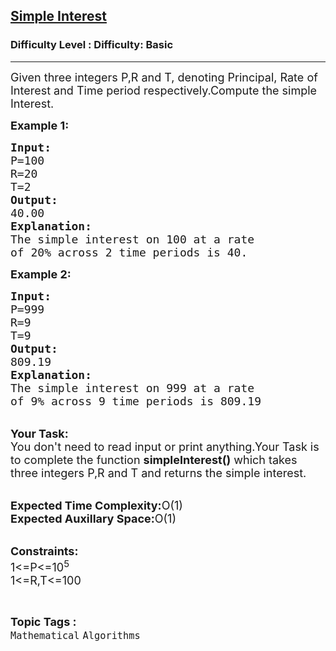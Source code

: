 <h2><a href="https://www.geeksforgeeks.org/problems/simple-interest3457/1?page=1&category=Mathematical&difficulty=School&sortBy=submissions">Simple Interest</a></h2><h3>Difficulty Level : Difficulty: Basic</h3><hr><div class="problems_problem_content__Xm_eO"><p><span style="font-size: 18px;">Given three integers P,R and T, denoting Principal, Rate of Interest and Time period respectively.Compute the simple Interest.</span></p>
<p><span style="font-size: 18px;"><strong>Example 1:</strong></span></p>
<pre><span style="font-size: 18px;"><strong>Input:</strong>
P=100
R=20
T=2
<strong>Output:</strong>
40.00
<strong>Explanation:</strong>
The simple interest on 100 at a rate
of 20% across 2 time periods is 40.</span></pre>
<p><span style="font-size: 18px;"><strong>Example 2:</strong></span></p>
<pre><span style="font-size: 18px;"><strong>Input:</strong>
P=999
R=9
T=9
<strong>Output:</strong>
809.19
<strong>Explanation:</strong>
The simple interest on 999 at a rate 
of 9% across 9 time periods is 809.19</span></pre>
<p><br><span style="font-size: 18px;"><strong>Your Task:</strong><br>You don't need to read input or print anything.Your Task is to complete the function <strong>simpleInterest()</strong> which takes three integers P,R and T and returns the simple interest.</span></p>
<p><br><span style="font-size: 18px;"><strong>Expected Time Complexity:</strong>O(1)<br><strong>Expected Auxillary Space:</strong>O(1)</span><br>&nbsp;</p>
<p><span style="font-size: 18px;"><strong>Constraints:</strong><br>1&lt;=P&lt;=10<sup>5</sup><br>1&lt;=R,T&lt;=100</span></p></div><br><p><span style=font-size:18px><strong>Topic Tags : </strong><br><code>Mathematical</code>&nbsp;<code>Algorithms</code>&nbsp;